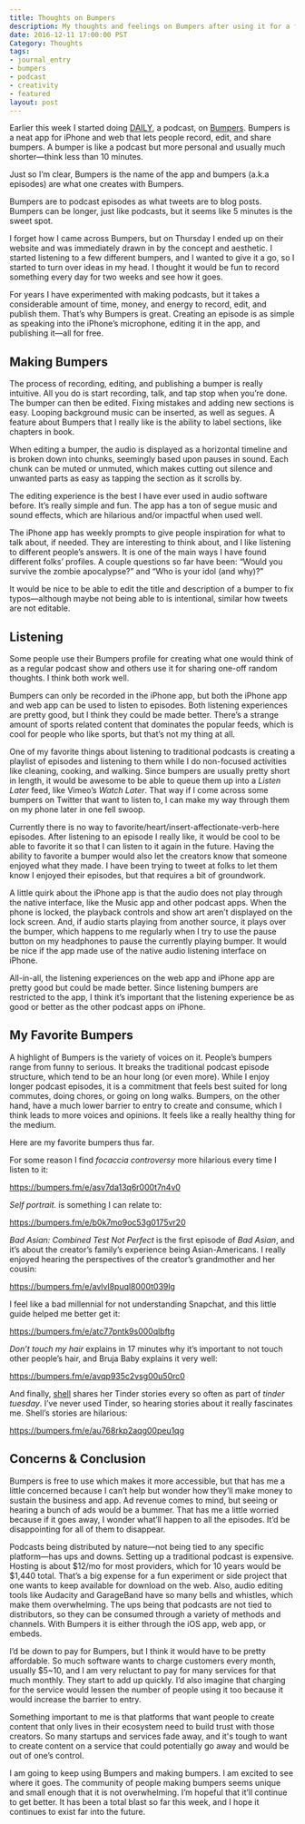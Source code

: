 ```yaml
---
title: Thoughts on Bumpers
description: My thoughts and feelings on Bumpers after using it for a few days, plus a list of my favorite bumpers so far. 
date: 2016-12-11 17:00:00 PST
Category: Thoughts
tags:
- journal_entry
- bumpers
- podcast
- creativity
- featured
layout: post
---
```


Earlier this week I started doing [DAILY](/daily), a podcast, on [Bumpers](https://bumpers.fm/). Bumpers is a neat app for iPhone and web that lets people record, edit, and share bumpers. A bumper is like a podcast but more personal and usually much shorter—think less than 10 minutes.

Just so I’m clear, Bumpers is the name of the app and bumpers (a.k.a episodes) are what one creates with Bumpers.

Bumpers are to podcast episodes as what tweets are to blog posts. Bumpers can be longer, just like podcasts, but it seems like 5 minutes is the sweet spot.

I forget how I came across Bumpers, but on Thursday I ended up on their website and was immediately drawn in by the concept and aesthetic. I started listening to a few different bumpers, and I wanted to give it a go, so I started to turn over ideas in my head. I thought it would be fun to record something every day for two weeks and see how it goes.

For years I have experimented with making podcasts, but it takes a considerable amount of time, money, and energy to record, edit, and publish them. That’s why Bumpers is great. Creating an episode is as simple as speaking into the iPhone’s microphone, editing it in the app, and publishing it—all for free.

## Making Bumpers

The process of recording, editing, and publishing a bumper is really intuitive. All you do is start recording, talk, and tap stop when you’re done. The bumper can then be edited. Fixing mistakes and adding new sections is easy. Looping background music can be inserted, as well as segues. A feature about Bumpers that I really like is the ability to label sections, like chapters in book.

When editing a bumper, the audio is displayed as a horizontal timeline and is broken down into chunks, seemingly based upon pauses in sound. Each chunk can be muted or unmuted, which makes cutting out silence and unwanted parts as easy as tapping the section as it scrolls by.

The editing experience is the best I have ever used in audio software before. It’s really simple and fun. The app has a ton of segue music and sound effects, which are hilarious and/or impactful when used well.

The iPhone app has weekly prompts to give people inspiration for what to talk about, if needed. They are interesting to think about, and I like listening to different people’s answers. It is one of the main ways I have found different folks’ profiles. A couple questions so far have been: “Would you survive the zombie apocalypse?” and “Who is your idol (and why)?”

It would be nice to be able to edit the title and description of a bumper to fix typos—although maybe not being able to is intentional, similar how tweets are not editable.

## Listening 

Some people use their Bumpers profile for creating what one would think of as a regular podcast show and others use it for sharing one-off random thoughts. I think both work well.

Bumpers can only be recorded in the iPhone app, but both the iPhone app and web app can be used to listen to episodes. Both listening experiences are pretty good, but I think they could be made better. There’s a strange amount of sports related content that dominates the popular feeds, which is cool for people who like sports, but that’s not my thing at all. 

One of my favorite things about listening to traditional podcasts is creating a playlist of episodes and listening to them while I do non-focused activities like cleaning, cooking, and walking. Since bumpers are usually pretty short in length, it would be awesome to be able to queue them up into a _Listen Later_ feed, like Vimeo’s _Watch Later_. That way if I come across some bumpers on Twitter that want to listen to, I can make my way through them on my phone later in one fell swoop.

Currently there is no way to favorite/heart/insert-affectionate-verb-here episodes. After listening to an episode I really like, it would be cool to be able to favorite it so that I can listen to it again in the future. Having the ability to favorite a bumper would also let the creators know that someone enjoyed what they made. I have been trying to tweet at folks to let them know I enjoyed their episodes, but that requires a bit of groundwork.

A little quirk about the iPhone app is that the audio does not play through the native interface, like the Music app and other podcast apps. When the phone is locked, the playback controls and show art aren’t displayed on the lock screen. And, if audio starts playing from another source, it plays over the bumper, which happens to me regularly when I try to use the pause button on my headphones to pause the currently playing bumper. It would be nice if the app made use of the native audio listening interface on iPhone.

All-in-all, the listening experiences on the web app and iPhone app are pretty good but could be made better. Since listening bumpers are restricted to the app, I think it’s important that the listening experience be as good or better as the other podcast apps on iPhone.

## My Favorite Bumpers

A highlight of Bumpers is the variety of voices on it. People’s bumpers range from funny to serious. It breaks the traditional podcast episode structure, which tend to be an hour long (or even more). While I enjoy longer podcast episodes, it is a commitment that feels best suited for long commutes, doing chores, or going on long walks. Bumpers, on the other hand, have a much lower barrier to entry to create and consume, which I think leads to more voices and opinions. It feels like a really healthy thing for the medium.

Here are my favorite bumpers thus far.

For some reason I find _focaccia controversy_ more hilarious every time I listen to it:

<a class="embedly-card" href="https://bumpers.fm/e/asv7da13q6r000t7n4v0">https://bumpers.fm/e/asv7da13q6r000t7n4v0</a>

_Self portrait._ is something I can relate to:

<a class="embedly-card" href="https://bumpers.fm/e/b0k7mo9oc53g0175vr20">https://bumpers.fm/e/b0k7mo9oc53g0175vr20</a>

_Bad Asian: Combined Test Not Perfect_ is the first episode of _Bad Asian_, and it’s about the creator’s family’s experience being Asian-Americans. I really enjoyed hearing the perspectives of the creator’s grandmother and her cousin:

<a class="embedly-card" href="https://bumpers.fm/e/avlvl8puql8000t039lg">https://bumpers.fm/e/avlvl8puql8000t039lg</a>

I feel like a bad millennial for not understanding Snapchat, and this little guide helped me better get it:

<a class="embedly-card" href="https://bumpers.fm/e/atc77pntk9s000qlbftg">https://bumpers.fm/e/atc77pntk9s000qlbftg</a>

_Don’t touch my hair_ explains in 17 minutes why it’s important to not touch other people’s hair, and Bruja Baby explains it very well:

<a class="embedly-card" href="https://bumpers.fm/e/avqp935c2vsg00u50rc0">https://bumpers.fm/e/avqp935c2vsg00u50rc0</a>

And finally, [shell](http://bumpers.fm/shell) shares her Tinder stories every so often as part of _tinder tuesday_. I’ve never used Tinder, so hearing stories about it really fascinates me. Shell’s stories are hilarious:

<a class="embedly-card" href="https://bumpers.fm/e/au768rkp2aqg00peu1qg">https://bumpers.fm/e/au768rkp2aqg00peu1qg</a>
 

## Concerns & Conclusion

Bumpers is free to use which makes it more accessible, but that has me a little concerned because I can’t help but wonder how they’ll make money to sustain the business and app. Ad revenue comes to mind, but seeing or hearing a bunch of ads would be a bummer. That has me a little worried because if it goes away, I wonder what’ll happen to all the episodes. It’d be disappointing for all of them to disappear.

Podcasts being distributed by nature—not being tied to any specific platform—has ups and downs. Setting up a traditional podcast is expensive. Hosting is about $12/mo for most providers, which for 10 years would be $1,440 total. That’s a big expense for a fun experiment or side project that one wants to keep available for download on the web. Also, audio editing tools like Audacity and GarageBand have so many bells and whistles, which make them overwhelming. The ups being that podcasts are not tied to distributors, so they can be consumed through a variety of methods and channels. With Bumpers it is either through the iOS app, web app, or embeds. 

I’d be down to pay for Bumpers, but I think it would have to be pretty affordable. So much software wants to charge customers every month, usually $5~10, and I am very reluctant to pay for many services for that much monthly. They start to add up quickly. I’d also imagine that charging for the service would lessen the number of people using it too because it would increase the barrier to entry.

Something important to me is that platforms that want people to create content that only lives in their ecosystem need to build trust with those creators. So many startups and services fade away, and it's tough to want to create content on a service that could potentially go away and would be out of one’s control.

I am going to keep using Bumpers and making bumpers. I am excited to see where it goes. The community of people making bumpers seems unique and small enough that it is not overwhelming. I’m hopeful that it’ll continue to get better. It has been a total blast so far this week, and I hope it continues to exist far into the future.

<script async src="//cdn.embedly.com/widgets/platform.js" charset="UTF-8"></script>